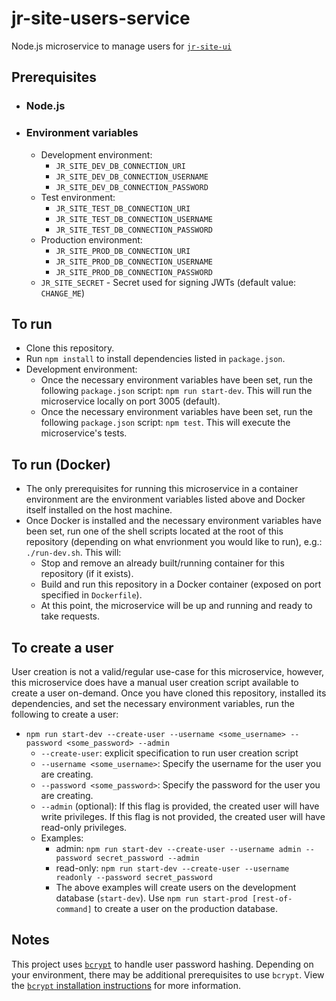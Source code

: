 # jr-site-users-service

Node.js microservice to manage users for [`jr-site-ui`](https://github.com/joshm101/jr-site-ui)

## Prerequisites
- ### Node.js
- ### Environment variables
  - Development environment:
    - `JR_SITE_DEV_DB_CONNECTION_URI`
    - `JR_SITE_DEV_DB_CONNECTION_USERNAME`
    - `JR_SITE_DEV_DB_CONNECTION_PASSWORD`
  - Test environment:
    - `JR_SITE_TEST_DB_CONNECTION_URI`
    - `JR_SITE_TEST_DB_CONNECTION_USERNAME`
    - `JR_SITE_TEST_DB_CONNECTION_PASSWORD`
  - Production environment:
    - `JR_SITE_PROD_DB_CONNECTION_URI`
    - `JR_SITE_PROD_DB_CONNECTION_USERNAME`
    - `JR_SITE_PROD_DB_CONNECTION_PASSWORD`
  - `JR_SITE_SECRET` - Secret used for signing JWTs (default value: `CHANGE_ME`)

## To run
- Clone this repository.
- Run `npm install` to install dependencies listed in `package.json`.
- Development environment:
  - Once the necessary environment variables have been set, run the following `package.json` script: `npm run start-dev`. This will run the microservice locally on port 3005 (default).
  - Once the necessary environment variables have been set, run the following `package.json` script: `npm test`. This will execute the microservice's tests.
## To run (Docker)
- The only prerequisites for running this microservice in a container environment are the environment variables listed above and Docker itself installed on the host machine.
- Once Docker is installed and the necessary environment variables have been set, run one of the shell scripts located at the root of this repository (depending on what envrionment you would like to run), e.g.: `./run-dev.sh`. This will:
  - Stop and remove an already built/running container for this repository (if it exists).
  - Build and run this repository in a Docker container (exposed on port specified in `Dockerfile`).
  - At this point, the microservice will be up and running and ready to take requests.

## To create a user
User creation is not a valid/regular use-case for this microservice, however, this microservice does have a manual user creation script available to create a user on-demand. Once you have cloned this repository, installed its dependencies, and set the necessary environment variables, run the following to create a user:
- `npm run start-dev --create-user --username <some_username> --password <some_password> --admin`
    - `--create-user`: explicit specification to run user creation script
    - `--username <some_username>`: Specify the username for the user you are creating.
    - `--password <some_password>`: Specify the password for the user you are creating.
    - `--admin` (optional): If this flag is provided, the created user will have write privileges. If this flag is not provided, the created user will have read-only privileges.
  - Examples:
    - admin: `npm run start-dev --create-user --username admin --password secret_password --admin`
    - read-only: `npm run start-dev --create-user --username readonly --password secret_password`
    - The above examples will create users on the development database (`start-dev`). Use `npm run start-prod [rest-of-command]` to create a user on the production database.

## Notes
This project uses [`bcrypt`](https://www.npmjs.com/package/bcrypt) to handle user password hashing. Depending on your environment, there may be additional prerequisites to use `bcrypt`. View the [`bcrypt` installation instructions](https://github.com/kelektiv/node.bcrypt.js/wiki/Installation-Instructions) for more information.
